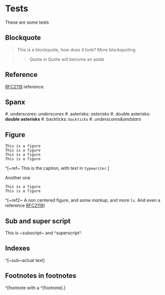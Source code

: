 #  Tests

These are some tests

## Blockquote

> This is a blockquote, how does it look?
> More blockquoting

> > Quote in Quote will become an aside

## Reference

[RFC2119](#RFC2119) reference.

## Spanx

#. underscores: _underscores_
#. asterisks: *asterisks*
#. double asterisks: **double asterisks**
#. backticks: `backticks`
#. *_underscores&andstars_*

## Figure

    This is a figure
    This is a figure
    This is a figure
    This is a figure
^[~ref~ This is the caption, with text in `typewriter`.]

Another one

    This is a figure
    This is a figure
^[~ref2~ A non centered figure, and some *markup*, and more `ls`. And even a reference [RFC2119](#RFC2199)]

## Sub and super script

This is ~subscript~ and ^superscript^.

## Indexes

^[~sub~actual text]

## Footnotes in footnotes

^[footnote with a ^[footnote].]
